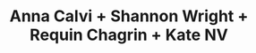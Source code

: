 ﻿---
layout: post
category: concert
title: Anna Calvi + Shannon Wright + Requin Chagrin + Kate NV
artists: 
- Anna Calvi
- Shannon Wright
- Requin Chagrin
- Kate NV
place: 
- Trabendo
country: France
city: Paris
---


